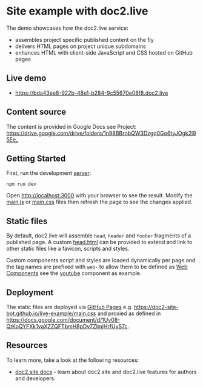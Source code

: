 # Site example with doc2.live

The demo showcases how the doc2.live service: 
- assembles project specific published content on the fly
- delivers HTML pages on project unique subdomains 
- enhances HTML with client-side JavaScript and CSS hosted on GitHub pages

## Live demo

* <https://bda43ee8-922b-48e1-b284-9c55670e08f8.doc2.live>

## Content source

The content is provided in Google Docs see Project: <https://drive.google.com/drive/folders/1n98BBrnbQW3Dzgq0Go6tyJOgk2l95Ee_>

## Getting Started

First, run the development [server](./server.js):

```
npm run dev
```

Open <http://localhost:3000> with your browser to see the result. Modify the [main.js](./main.js) or [main.css](./main.css) files then refresh the page to see the changes applied.

## Static files

By default, doc2.live will assemble `head`, `header` and `footer` fragments of a published page. A custom [head.html](./head.html) can be provided to extend and link to other static files like a favicon, scripts and styles.

Custom components script and styles are loaded dynamically per page and the tag names are prefixed with `web-` to allow them to be defined as [Web Components](https://developer.mozilla.org/en-US/docs/Web/Web_Components) see the [youtube](./components/youtube/) component as example. 

## Deployment

The static files are deployed via [GitHub Pages](https://pages.github.com/) e.g. <https://doc2-site-bot.github.io/live-example/main.css> and proxied as defined in <https://docs.google.com/document/d/1Uv08-QtKoQYFXk1vaXZZQFTbmH8pDv7ZImjHrfUvS7c>.

## Resources

To learn more, take a look at the following resources:

- [doc2.site docs](https://doc2.site/documentation) - learn about doc2.site and doc2.live features for authors and developers.